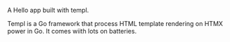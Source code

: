 A Hello app built with templ. 

Templ is a Go framework that process HTML template rendering on HTMX power in Go. It comes wiith lots on batteries.
